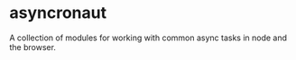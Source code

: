 # asyncronaut

A collection of modules for working with common async tasks in node and the browser.
